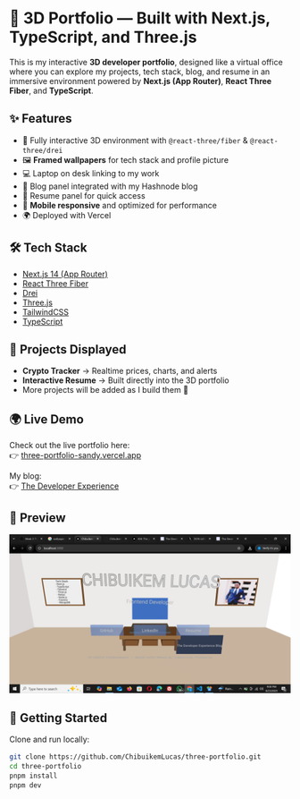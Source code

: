 # 🚀 3D Portfolio — Built with Next.js, TypeScript, and Three.js  

This is my interactive **3D developer portfolio**, designed like a virtual office where you can explore my projects, tech stack, blog, and resume in an immersive environment powered by **Next.js (App Router)**, **React Three Fiber**, and **TypeScript**.  

## ✨ Features  
- 🌌 Fully interactive 3D environment with `@react-three/fiber` & `@react-three/drei`  
- 🖼️ **Framed wallpapers** for tech stack and profile picture  
- 💻 Laptop on desk linking to my work  
- 📝 Blog panel integrated with my Hashnode blog  
- 📄 Resume panel for quick access  
- 📱 **Mobile responsive** and optimized for performance  
- 🌍 Deployed with Vercel  

## 🛠️ Tech Stack  
- [Next.js 14 (App Router)](https://nextjs.org)  
- [React Three Fiber](https://docs.pmnd.rs/react-three-fiber/getting-started/introduction)  
- [Drei](https://github.com/pmndrs/drei)  
- [Three.js](https://threejs.org/)  
- [TailwindCSS](https://tailwindcss.com)  
- [TypeScript](https://www.typescriptlang.org)  

## 📂 Projects Displayed  
- **Crypto Tracker** → Realtime prices, charts, and alerts  
- **Interactive Resume** → Built directly into the 3D portfolio  
- More projects will be added as I build them 🚧  

## 🌍 Live Demo  
Check out the live portfolio here:  
👉 [three-portfolio-sandy.vercel.app](https://three-portfolio-sandy.vercel.app)  

My blog:  
👉 [The Developer Experience](https://the-developer-experience.hashnode.dev)  

## 📸 Preview
![3D Portfolio Preview](./public/preview.png)

## 🚀 Getting Started  

Clone and run locally:  

```bash
git clone https://github.com/ChibuikemLucas/three-portfolio.git
cd three-portfolio
pnpm install
pnpm dev
